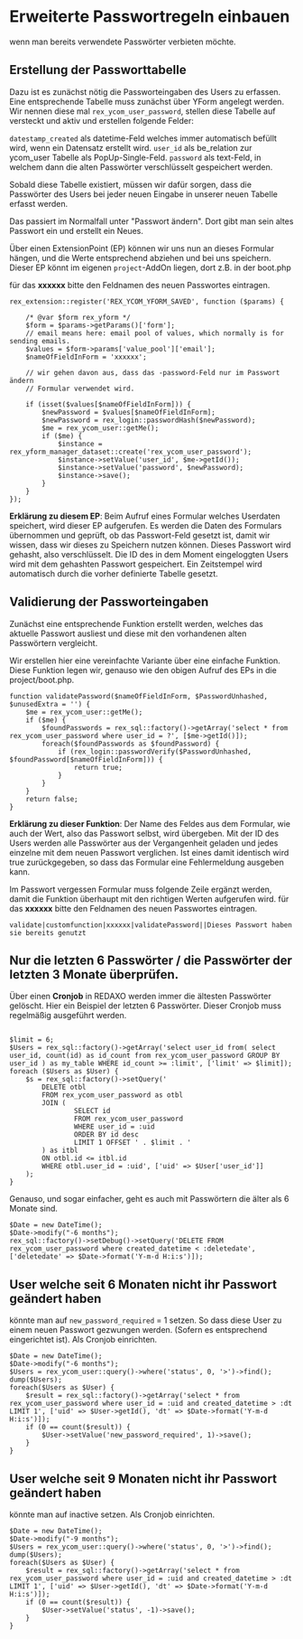 # Erweiterte Passwortregeln einbauen

wenn man bereits verwendete Passwörter verbieten möchte.


## Erstellung der Passworttabelle

Dazu ist es zunächst nötig die Passworteingaben des Users zu erfassen. Eine entsprechende Tabelle muss zunächst über YForm angelegt werden. Wir nennen diese mal `rex_ycom_user_password`, stellen diese Tabelle auf versteckt und aktiv und erstellen folgende Felder:

`datestamp_created` als datetime-Feld welches immer automatisch befüllt wird, wenn ein Datensatz erstellt wird.
`user_id` als be_relation zur ycom_user Tabelle als PopUp-Single-Feld.
`password` als text-Feld, in welchem dann die alten Passwörter verschlüsselt gespeichert werden.

Sobald diese Tabelle existiert, müssen wir dafür sorgen, dass die Passwörter des Users bei jeder neuen Eingabe in unserer neuen Tabelle erfasst werden.

Das passiert im Normalfall unter "Passwort ändern". Dort gibt man sein altes Passwort ein und erstellt ein Neues. 

Über einen ExtensionPoint (EP) können wir uns nun an dieses Formular hängen, und die Werte entsprechend abziehen und bei uns speichern.
Dieser EP könnt im eigenen `project`-AddOn liegen, dort z.B. in der boot.php

für das **xxxxxx** bitte den Feldnamen des neuen Passwortes eintragen.

```
rex_extension::register('REX_YCOM_YFORM_SAVED', function ($params) {

    /* @var $form rex_yform */
    $form = $params->getParams()['form'];
    // email means here: email pool of values, which normally is for sending emails.
    $values = $form->params['value_pool']['email'];
    $nameOfFieldInForm = 'xxxxxx';

    // wir gehen davon aus, dass das -password-Feld nur im Passwort ändern
    // Formular verwendet wird.

    if (isset($values[$nameOfFieldInForm])) {
        $newPassword = $values[$nameOfFieldInForm];
        $newPassword = rex_login::passwordHash($newPassword);
        $me = rex_ycom_user::getMe();
        if ($me) {
            $instance = rex_yform_manager_dataset::create('rex_ycom_user_password');
            $instance->setValue('user_id', $me->getId());
            $instance->setValue('password', $newPassword);
            $instance->save();
        }
    }
});

```

**Erklärung zu diesem EP**: Beim Aufruf eines Formular welches Userdaten speichert, wird dieser EP aufgerufen. Es werden die Daten des Formulars übernommen und geprüft, ob das Passwort-Feld gesetzt ist, damit wir wissen, dass wir dieses zu Speichern nutzen können. Dieses Passwort wird gehasht, also verschlüsselt. Die ID des in dem Moment eingeloggten Users wird mit dem gehashten Passwort gespeichert. Ein Zeitstempel wird automatisch durch die vorher definierte Tabelle gesetzt.

## Validierung der Passworteingaben

Zunächst eine entsprechende Funktion erstellt werden, welches das aktuelle Passwort ausliest und diese mit den vorhandenen alten Passwörtern vergleicht.

Wir erstellen hier eine vereinfachte Variante über eine einfache Funktion. Diese Funktion legen wir, genauso wie den obigen Aufruf des EPs in die project/boot.php.

```
function validatePassword($nameOfFieldInForm, $PasswordUnhashed, $unusedExtra = '') {
    $me = rex_ycom_user::getMe();
    if ($me) {
        $foundPasswords = rex_sql::factory()->getArray('select * from rex_ycom_user_password where user_id = ?', [$me->getId()]);
        foreach($foundPasswords as $foundPassword) {
            if (rex_login::passwordVerify($PasswordUnhashed, $foundPassword[$nameOfFieldInForm])) {
                return true;
            }
        }
    }
    return false;
}
```

**Erklärung zu dieser Funktion**: Der Name des Feldes aus dem Formular, wie auch der Wert, also das Passwort selbst, wird übergeben. Mit der ID des Users werden alle Passwörter aus der Vergangenheit geladen und jedes einzelne mit dem neuen Passwort verglichen. Ist eines damit identisch wird true zurückgegeben, so dass das Formular eine Fehlermeldung ausgeben kann.


Im Passwort vergessen Formular muss folgende Zeile ergänzt werden, damit die Funktion überhaupt mit den richtigen Werten aufgerufen wird.
für das **xxxxxx** bitte den Feldnamen des neuen Passwortes eintragen.

```
validate|customfunction|xxxxxx|validatePassword||Dieses Passwort haben sie bereits genutzt
```

## Nur die letzten 6 Passwörter / die Passwörter der letzten 3 Monate überprüfen.

Über einen **Cronjob** in REDAXO werden immer die ältesten Passwörter gelöscht. Hier ein Beispiel der letzten 6 Passwörter.
Dieser Cronjob muss regelmäßig ausgeführt werden.

```

$limit = 6;
$Users = rex_sql::factory()->getArray('select user_id from( select user_id, count(id) as id_count from rex_ycom_user_password GROUP BY user_id ) as my_table WHERE id_count >= :limit', ['limit' => $limit]);
foreach ($Users as $User) {
    $s = rex_sql::factory()->setQuery('
        DELETE otbl 
        FROM rex_ycom_user_password as otbl
        JOIN (
                SELECT id 
                FROM rex_ycom_user_password 
                WHERE user_id = :uid
                ORDER BY id desc      
                LIMIT 1 OFFSET ' . $limit . '
        ) as itbl 
        ON otbl.id <= itbl.id 
        WHERE otbl.user_id = :uid', ['uid' => $User['user_id']]
    );
}

```

Genauso, und sogar einfacher, geht es auch mit Passwörtern die älter als 6 Monate sind.

```
$Date = new DateTime();
$Date->modify("-6 months");
rex_sql::factory()->setDebug()->setQuery('DELETE FROM rex_ycom_user_password where created_datetime < :deletedate', ['deletedate' => $Date->format('Y-m-d H:i:s')]);
```


## User welche seit 6 Monaten nicht ihr Passwort geändert haben

könnte man auf `new_password_required` = 1 setzen. So dass diese User zu einem neuen Passwort gezwungen werden. (Sofern es entsprechend eingerichtet ist).
Als Cronjob einrichten.


```
$Date = new DateTime();
$Date->modify("-6 months");
$Users = rex_ycom_user::query()->where('status', 0, '>')->find();
dump($Users);
foreach($Users as $User) {
    $result = rex_sql::factory()->getArray('select * from rex_ycom_user_password where user_id = :uid and created_datetime > :dt LIMIT 1', ['uid' => $User->getId(), 'dt' => $Date->format('Y-m-d H:i:s')]);
    if (0 == count($result)) {
        $User->setValue('new_password_required', 1)->save();
    }
}
```

## User welche seit 9 Monaten nicht ihr Passwort geändert haben

könnte man auf inactive setzen.
Als Cronjob einrichten.


```
$Date = new DateTime();
$Date->modify("-9 months");
$Users = rex_ycom_user::query()->where('status', 0, '>')->find();
dump($Users);
foreach($Users as $User) {
    $result = rex_sql::factory()->getArray('select * from rex_ycom_user_password where user_id = :uid and created_datetime > :dt LIMIT 1', ['uid' => $User->getId(), 'dt' => $Date->format('Y-m-d H:i:s')]);
    if (0 == count($result)) {
        $User->setValue('status', -1)->save();
    }
}
```
